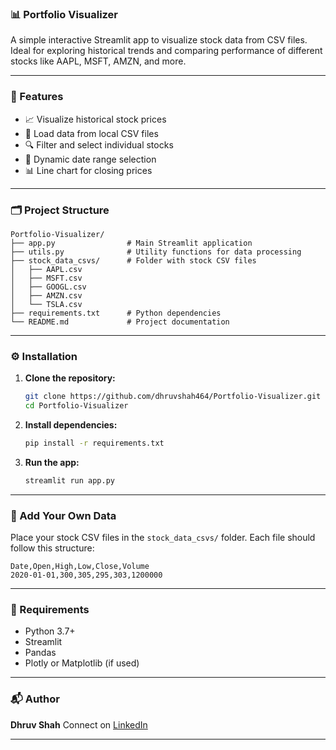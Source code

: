 ### 📊 Portfolio Visualizer

A simple interactive Streamlit app to visualize stock data from CSV files. Ideal for exploring historical trends and comparing performance of different stocks like AAPL, MSFT, AMZN, and more.

---

### 🚀 Features

* 📈 Visualize historical stock prices
* 📁 Load data from local CSV files
* 🔍 Filter and select individual stocks
* 📅 Dynamic date range selection
* 📊 Line chart for closing prices

---

### 🗂️ Project Structure

```
Portfolio-Visualizer/
├── app.py                # Main Streamlit application
├── utils.py              # Utility functions for data processing
├── stock_data_csvs/      # Folder with stock CSV files
│   ├── AAPL.csv
│   ├── MSFT.csv
│   ├── GOOGL.csv
│   ├── AMZN.csv
│   └── TSLA.csv
├── requirements.txt      # Python dependencies
└── README.md             # Project documentation
```

---

### ⚙️ Installation

1. **Clone the repository:**

   ```bash
   git clone https://github.com/dhruvshah464/Portfolio-Visualizer.git
   cd Portfolio-Visualizer
   ```

2. **Install dependencies:**

   ```bash
   pip install -r requirements.txt
   ```

3. **Run the app:**

   ```bash
   streamlit run app.py
   ```

---

### 📁 Add Your Own Data

Place your stock CSV files in the `stock_data_csvs/` folder. Each file should follow this structure:

```
Date,Open,High,Low,Close,Volume
2020-01-01,300,305,295,303,1200000
```

---

### 📌 Requirements

* Python 3.7+
* Streamlit
* Pandas
* Plotly or Matplotlib (if used)

---

### 📬 Author

**Dhruv Shah**
Connect on [LinkedIn](www.linkedin.com/in/shah-dhruv-)

---

